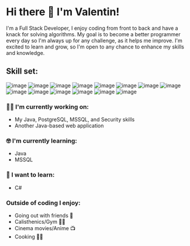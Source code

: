 
# Hi there 👋 I'm Valentin!

I'm a Full Stack Developer, I enjoy coding from front to back and have a knack for solving algorithms. My goal is to become a better programmer every day so I'm always up for any challenge, as it helps me improve. I'm excited to learn and grow, so I'm open to any chance to enhance my skills and knowledge.

## Skill set:

![image](https://github.com/Valentin1289/Valentin1289/assets/92501875/92ee21c0-f859-494c-b217-7d72d4ed5036)
![image](https://github.com/Valentin1289/Valentin1289/assets/92501875/30c3dfc7-f1d7-4907-8132-328a73198898)
![image](https://github.com/Valentin1289/Valentin1289/assets/92501875/ccd46e8b-d5b9-49cd-b3d3-3b43da6f45e3)
![image](https://github.com/Valentin1289/Valentin1289/assets/92501875/08174154-0774-4e4c-a671-a0ac149a4ebd)
![image](https://github.com/Valentin1289/Valentin1289/assets/92501875/9a48697f-efa7-451a-984f-24c69164ece2)
![image](https://github.com/Valentin1289/Valentin1289/assets/92501875/d4d03628-9d63-4f56-97e1-b402900dcaf0)
![image](https://github.com/Valentin1289/Valentin1289/assets/92501875/2525924b-a18f-4c57-92e0-d03155e4d918)
![image](https://github.com/Valentin1289/Valentin1289/assets/92501875/104d3e2d-fd3e-4ad1-83ff-33cd017b3e5d)
![image](https://github.com/Valentin1289/Valentin1289/assets/92501875/a9b27777-7134-43f9-a28a-de6b2de66cc5)
![image](https://github.com/Valentin1289/Valentin1289/assets/92501875/4dde4da8-b123-438f-af93-d6ea89567c56)
![image](https://github.com/Valentin1289/Valentin1289/assets/92501875/2b23d361-08c4-40e1-8752-7b94a454e12f)
![image](https://github.com/Valentin1289/Valentin1289/assets/92501875/8b507099-3f36-43a5-8e82-e8aafb5d308e)
![image](https://github.com/Valentin1289/Valentin1289/assets/92501875/60d33b7b-9dec-471e-8aaa-5f3c8833e412)
![image](https://github.com/Valentin1289/Valentin1289/assets/92501875/fa202b15-769c-4c10-9767-716a35ae6bd8)

### :technologist: I'm currently working on:

- My Java, PostgreSQL, MSSQL, and Security skills
- Another Java-based web application

### :nerd_face: I'm currently learning:

- Java
- MSSQL

### :thinking: I want to learn:

- C#

### Outside of coding I enjoy:

- Going out with friends 🎉
- Calisthenics/Gym 🏋️‍♂️
- Cinema movies/Anime 📺
- Cooking 👨‍🍳
